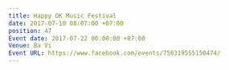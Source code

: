 ```yaml
---
title: Happy OK Music Festival
date: 2017-07-10 08:07:00 +07:00
position: 47
Event date: 2017-07-22 00:00:00 +07:00
Venue: Ba Vi
Event URL: https://www.facebook.com/events/750319555150474/
---
```


